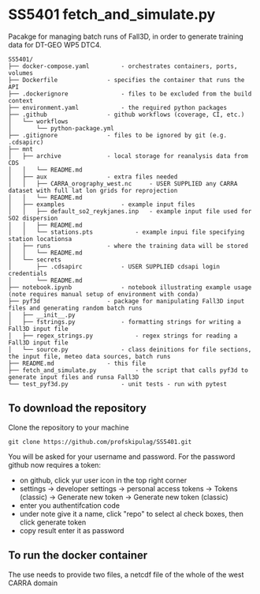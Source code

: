 # SS5401 fetch_and_simulate.py
Pacakge for managing batch runs of Fall3D, in order to generate training data for DT-GEO WP5 DTC4.



    SS5401/
    ├── docker-compose.yaml			- orchestrates containers, ports, volumes
    ├── Dockerfile				- specifies the container that runs the API
    ├── .dockerignore				- files to be excluded from the build context
    ├── environment.yaml			- the required python packages
    ├── .github					- github workflows (coverage, CI, etc.)
    │   └── workflows
    │       └── python-package.yml
    ├── .gitignore				- files to be ignored by git (e.g. .cdsapirc)
    ├── mnt
    │   ├── archive				- local storage for reanalysis data from CDS
    │   │   └── README.md
    │   ├── aux					- extra files needed
    │   │   ├── CARRA_orography_west.nc		- USER SUPPLIED any CARRA dataset with full lat lon grids for reprojection    
    │   │   └── README.md
    │   ├── examples				- example input files
    │   │   ├── default_so2_reykjanes.inp	- example input file used for SO2 dispersion
    │   │   ├── README.md
    │   │   └── stations.pts			- example inpui file specifying station locationsa
    │   ├── runs				- where the training data will be stored
    │   │   └── README.md
    │   └── secrets
    │       ├── .cdsapirc			- USER SUPPLIED cdsapi login credentials 
    │       └── README.md
    ├── notebook.ipynb				- notebook illustrating example usage (note requires manual setup of environment with conda)
    ├── pyf3d					- package for manipulating Fall3D input files and generating random batch runs
    │   ├── __init__.py
    │   ├── fstrings.py				- formatting strings for writing a Fall3D input file
    │   ├── regex_strings.py			- regex strings for reading a Fall3D input file
    │   └── source.py				- class deinitions for file sections, the input file, meteo data sources, batch runs
    ├── README.md				- this file
    ├── fetch_and_simulate.py			- the script that calls pyf3d to generate input files and runsa Fall3D
    └── test_pyf3d.py				- unit tests - run with pytest



## To download the repository
Clone the repository to your machine

    git clone https://github.com/profskipulag/SS5401.git

You will be asked for your username and password. For the password github now requires a token:
- on github, click yur user icon in the top right corner
- settings -> developer settings -> personal access tokens -> Tokens (classic) -> Generate new token -> Generate new token (classic) 
- enter you authentifcation code
- under note give it a name, click "repo" to select al check boxes, then click generate token
- copy result enter it as password

## To run the docker container
The use needs to provide two files, a netcdf file of the whole of the west CARRA domain
